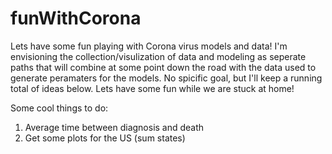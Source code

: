 # funWithCorona

Lets have some fun playing with Corona virus models and data! I'm envisioning the collection/visulization of data and modeling as seperate paths that will combine at some point down the road with the data used to generate peramaters for the models. No spicific goal, but I'll keep a running total of ideas below. Lets have some fun while we are stuck at home!

Some cool things to do:
1) Average time between diagnosis and death
2) Get some plots for the US (sum states)
